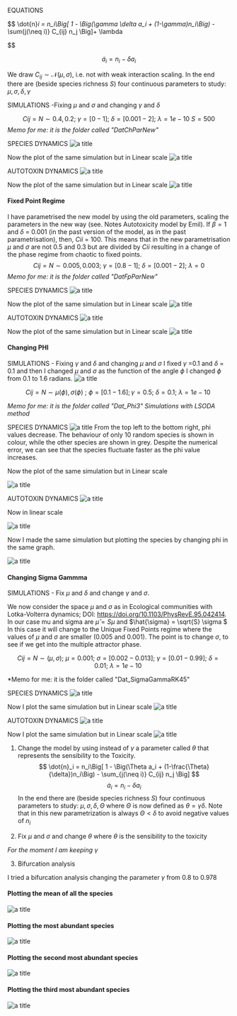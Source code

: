  EQUATIONS 
 
$$
\dot{n}_i = n_i\Big[ 1 - \Big(\gamma \delta a_i + (1-\gamma)n_i\Big) - \sum_{j(\neq i)} C_{ij} n_j \Big]+ \lambda

$$

$$
\dot{a}_i = n_i - \delta a_i
$$

We draw $C_{ij}\sim \mathcal{N}(\mu,\sigma)$, i.e. not with weak interaction scaling. In the end there are (beside species richness $S$) four continuous parameters to study: $\mu,\sigma,\delta,\gamma$ 

SIMULATIONS -Fixing $\mu$ and $\sigma$ and changing $\gamma$ and $\delta$ 

$$ Cij = N \sim 0.4,0.2;\ \gamma=[0-1];\ \delta= [0.001-2];\ \lambda= 1e-10\ S=500 $$
*Memo for me: it is the folder called "DatChParNew"*

SPECIES DYNAMICS 
![a title](DeltaGamma/10speciesCH.png)

Now the plot of the same simulation but in Linear scale
![a title](DeltaGamma/10speciesCHLinear.png)

AUTOTOXIN DYNAMICS
![a title](DeltaGamma/10autotoxCH.png)

Now the plot of the same simulation but in Linear scale
![a title](DeltaGamma/10autotoxCHLinear.png)

#### Fixed Point Regime 
I have parametrised the new model by using the old parameters, scaling the parameters in the new way (see. Notes Autotoxicity model by Emil). If $\beta=1$ and  $\delta$ = 0.001 (in the past version of the model, as in the past parametrisation), then,  $Cii$ = 100. This means that in the new parametrisation $\mu$ and $\sigma$ are not 0.5 and 0.3 but are divided by $Cii$ resulting in a change of the phase regime from chaotic to fixed points.
$$ Cij = N \sim 0.005,0.003;\ \gamma=[0.8-1];\ \delta= [0.001-2];\ \lambda= 0 $$
*Memo for me: it is the folder called "DatFpParNew"*

SPECIES DYNAMICS
![a title](DeltaGamma/10speciesFP.png)

Now the plot of the same simulation but in Linear scale
![a title](DeltaGamma/10speciesFPLinear.png)

AUTOTOXIN DYNAMICS
![a title](DeltaGamma/10autotoxFP.png)

Now the plot of the same simulation but in Linear scale
![a title](DeltaGamma/10autotoxFPLinear.png)

#### Changing PHI
SIMULATIONS - Fixing $\gamma$ and $\delta$ and changing $\mu$ and $\sigma$ 
I fixed $\gamma$ =0.1 and $\delta$ = 0.1 and then I changed $\mu$ and $\sigma$ as the function of the angle $\phi$ 
I changed $\phi$ from 0.1 to 1.6 radians.
![a title](PHI/changingphi.png)

$$ Cij = N \sim \mu(\phi),\sigma(\phi)\ ;\ \phi = [0.1-1.6]; \gamma=0.5;\ \delta= 0.1;\ \lambda= 1e-10\  $$

*Memo for me: it is the folder called "Dat_Phi3" Simulations with LSODA method*

SPECIES DYNAMICS 
![a title](PhiGamma/10speciesPhiGammaLSODA.png)
From the top left to the bottom right, phi values decrease. The behaviour of only 10 random species is shown in colour, while the other species are shown in grey. Despite the numerical error, we can see that the species fluctuate faster as the phi value increases.

Now the plot of the same simulation but in Linear scale

![a title](PhiGamma/10speciesPhiGammaLinear.png)

AUTOTOXIN DYNAMICS 
![a title](PhiGamma/10autotoxPhiGammaLSODA.png)

Now in linear scale

![a title](PhiGamma/10autotoxPhiGammaLSODALinear.png)

Now I made the same simulation but plotting the species by changing phi in the same graph.

![a title](PhiGamma/10speciesPhiAdiabatic.png)

#### Changing Sigma Gammma
SIMULATIONS - Fix $\mu$ and $\delta$ and change $\gamma$ and  $\sigma$. 

We now consider the space $\mu$ and $\sigma$ as in  Ecological communities with Lotka-Volterra dynamics; DOI: https://doi.org/10.1103/PhysRevE.95.042414. In our case mu and sigma are $\hat{\mu} = S \mu$ and $\hat{\sigma} = \sqrt{S} \sigma $
In this case it will change to the Unique Fixed Points regime where the values of $\mu$ and $\sigma$ are smaller (0.005 and 0.001). The point is to change $\sigma$, to see if we get into the multiple attractor phase.

$$ 
Cij = N \sim (\mu ,\sigma) ;\  \mu=0.001;\ \sigma=[0.002-0.013];\ \gamma=[0.01-0.99];\ \delta= 0.01;\ \lambda= 1e-10\  
$$

*Memo for me: it is the folder called "Dat_SigmaGammaRK45" 

SPECIES DYNAMICS
![a title](SigmaGamma/10speciesSigmaGammaRK45.png)

Now I plot the same simulation but in Linear scale
![a title](SigmaGamma/10AspeciesSigmaGammaRK45Linear.png)

AUTOTOXIN DYNAMICS
![a title](SigmaGamma/10autotoxSigmaGammaRK45.png)

Now I plot the same simulation but in Linear scale
![a title](SigmaGamma/10autotoxSigmaGammaRK45Linear.png)



1. Change the model by using instead of $\gamma$ a parameter called $\theta$ that represents the sensibility to the Toxicity. 
$$
\dot{n}_i = n_i\Big[ 1 - \Big(\Theta a_i + (1-\frac{\Theta}{\delta})n_i\Big) - \sum_{j(\neq i)} C_{ij} n_j \Big] 
$$
$$
\dot{a}_i = n_i - \delta a_i
$$ 
In the end there are (beside species richness $S$) four continuous parameters to study: $\mu,\sigma,\delta,\Theta$ where $\Theta$ is now defined as $\theta = \gamma \delta$. Note that in this new parametrization is always $\Theta<\delta$ to avoid negative values of $n_i$

2. Fix $\mu$ and $\sigma$ and change $\theta$ where $\theta$ is the sensibility to the toxicity

*For the moment I am keeping $\gamma$*

3. Bifurcation analysis

I tried a bifurcation analysis changing the parameter $\gamma$  from 0.8 to 0.978
#### Plotting the mean of all the species
![a title](Bifurcation/BifurcationGammaMEAN.png)

#### Plotting the most abundant species

![a title](Bifurcation/BifurcationGammaM1.png)
#### Plotting the second most abundant species
![a title](Bifurcation/BifurcationGammaMAX2.png)

#### Plotting the third most abundant species
![a title](Bifurcation/BifurcationGammaMAX3.png)